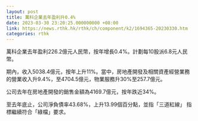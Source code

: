 ```yaml
---
layout: post
title: 萬科企業去年盈利升0.4%
date: 2023-03-30 23:20:25.000000000 +08:00
link: https://news.rthk.hk/rthk/ch/component/k2/1694365-20230330.htm
categories: rthk
---
```


萬科企業去年盈利226.2億元人民幣，按年增長0.4%。計劃每10股派6.8元人民幣。

期內，收入5038.4億元，按年上升11%。當中，房地產開發及相關資產經營業務的營業收入升9.4%，至4704.5億元，物業服務升30%至257.7億元。

公司去年在房地產開發的銷售金額為4169.7億元，按年跌近34%。

至去年底止，公司淨負債率43.68%，上升13.99個百分點，並指「三道紅線」 指標繼續符合「綠檔」要求。
